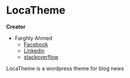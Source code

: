# LocaTheme
**Creator**
* Farghly Ahmed
  - [Facebook](https://www.facebook.com/farghaly.Ahmed2016)
  - [Linkedin](https://www.linkedin.com/in/farghlyahmed/)
  - [stackoverflow](https://stackoverflow.com/users/5661396/eng-farghly)


LocaTheme is a wordpress theme for blog news 
